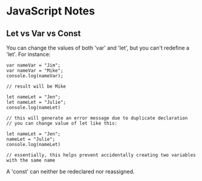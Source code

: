# JavaScript Notes

## Let vs Var vs Const

You can change the values of both 'var' and 'let', but you can't redefine a 'let'. For instance:

```
var nameVar = "Jim";
var nameVar = "Mike";
console.log(nameVar);

// result will be Mike

let nameLet = "Jen";
let nameLet = "Julie";
console.log(nameLet)

// this will generate an error message due to duplicate declaration
// you can change value of let like this: 

let nameLet = "Jen";
nameLet = "Julie";
console.log(nameLet)

// essentially, this helps prevent accidentally creating two variables with the same name
```

A 'const' can neither be redeclared nor reassigned. 

